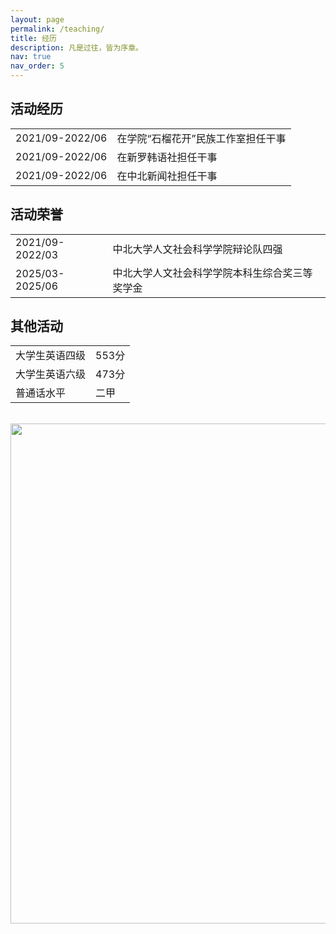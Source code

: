 ```yaml
---
layout: page
permalink: /teaching/
title: 经历
description: 凡是过往，皆为序章。
nav: true
nav_order: 5
---
```


## 活动经历

<table style="border: none; border-collapse: collapse;">
  <tr>
    <td style="border: none;"；align="center">2021/09-2022/06</td>
    <td style="border: none;"；align="center">在学院“石榴花开”民族工作室担任干事</td>
  </tr>
  <tr>
    <td style="border: none;"；align="center">2021/09-2022/06</td>
    <td style="border: none;"；align="center">在新罗韩语社担任干事</td>
  </tr>
  <tr>
    <td style="border: none;"；align="center">2021/09-2022/06</td>
    <td style="border: none;"；align="center">在中北新闻社担任干事</td>
  </tr>
</table>

## 活动荣誉

<table style="border: none; border-collapse: collapse;">
  <tr>
    <td style="border: none;"；align="center">2021/09-2022/03</td>
    <td style="border: none;"；align="center">中北大学人文社会科学学院辩论队四强</td>
  </tr>
  <tr>
    <td style="border: none;"；align="center">2025/03-2025/06</td>
    <td style="border: none;"；align="center">中北大学人文社会科学学院本科生综合奖三等奖学金
</td>
  </tr>
</table>

## 其他活动
<table style="border: none; border-collapse: collapse;">
  <tr>
    <td style="border: none;"；align="center">大学生英语四级</td>
    <td style="border: none;"；align="center">553分</td>
  </tr>
  <tr>
    <td style="border: none;"；align="center">大学生英语六级</td>
    <td style="border: none;"；align="center">473分</td>
  </tr>
  <tr>
    <td style="border: none;"；align="center">普通话水平</td>
    <td style="border: none;"；align="center">二甲</td>
  </tr>
</table>

<br>
<a href="https://github.com/SocratesClub/SocratesClub.github.io/edit/master/_pages/teaching.md">
  <img src="https://user-images.githubusercontent.com/543384/192227995-fdb3a693-2f68-4dc4-b9bd-06053066322f.png" width = "800" align="middle" />
</a>
<br>



